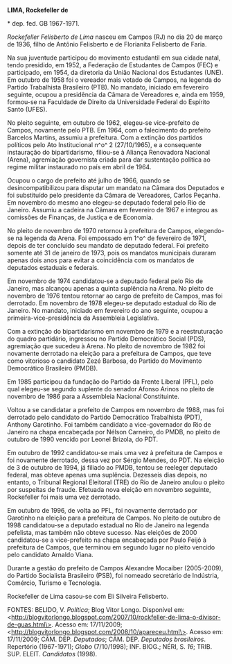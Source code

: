 **LIMA, Rockefeller de**

\* dep. fed. GB 1967-1971.

*Rockefeller Felisberto de Lima* nasceu em Campos (RJ) no dia 20 de
março de 1936, filho de Antônio Felisberto e de Florianita Felisberto de
Faria.

Na sua juventude participou do movimento estudantil em sua cidade natal,
tendo presidido, em 1952, a Federação de Estudantes de Campos (FEC) e
participado, em 1954, da diretoria da União Nacional dos Estudantes
(UNE). Em outubro de 1958 foi o vereador mais votado de Campos, na
legenda do Partido Trabalhista Brasileiro (PTB). No mandato, iniciado em
fevereiro seguinte, ocupou a presidência da Câmara de Vereadores e,
ainda em 1959, formou-se na Faculdade de Direito da Universidade Federal
do Espírito Santo (UFES).

No pleito seguinte, em outubro de 1962, elegeu-se vice-prefeito de
Campos, novamente pelo PTB. Em 1964, com o falecimento do prefeito
Barcelos Martins, assumiu a prefeitura. Com a extinção dos partidos
políticos pelo Ato Institucional n^o^ 2 (27/10/1965), e a consequente
instauração do bipartidarismo, filiou-se à Aliança Renovadora Nacional
(Arena), agremiação governista criada para dar sustentação política ao
regime militar instaurado no país em abril de 1964.

Ocupou o cargo de prefeito até julho de 1966, quando se
desincompatibilizou para disputar um mandato na Câmara dos Deputados e
foi substituído pelo presidente da Câmara de Vereadores, Carlos Peçanha.
Em novembro do mesmo ano elegeu-se deputado federal pelo Rio de Janeiro.
Assumiu a cadeira na Câmara em fevereiro de 1967 e integrou as comissões
de Finanças, de Justiça e de Economia.

No pleito de novembro de 1970 retornou à prefeitura de Campos,
elegendo-se na legenda da Arena. Foi empossado em 1^o^ de fevereiro de
1971, depois de ter concluído seu mandato de deputado federal. Foi
prefeito somente até 31 de janeiro de 1973, pois os mandatos municipais
duraram apenas dois anos para evitar a coincidência com os mandatos de
deputados estaduais e federais.

Em novembro de 1974 candidatou-se a deputado federal pelo Rio de
Janeiro, mas alcançou apenas a quinta suplência na Arena. No pleito de
novembro de 1976 tentou retornar ao cargo de prefeito de Campos, mas foi
derrotado. Em novembro de 1978 elegeu-se deputado estadual do Rio de
Janeiro. No mandato, iniciado em fevereiro do ano seguinte, ocupou a
primeira-vice-presidência da Assembleia Legislativa.

Com a extinção do bipartidarismo em novembro de 1979 e a reestruturação
do quadro partidário, ingressou no Partido Democrático Social (PDS),
agremiação que sucedeu à Arena. No pleito de novembro de 1982 foi
novamente derrotado na eleição para a prefeitura de Campos, que teve
como vitorioso o candidato Zezé Barbosa, do Partido do Movimento
Democrático Brasileiro (PMDB).

Em 1985 participou da fundação do Partido da Frente Liberal (PFL), pelo
qual elegeu-se segundo suplente do senador Afonso Arinos no pleito de
novembro de 1986 para a Assembleia Nacional Constituinte.

Voltou a se candidatar a prefeito de Campos em novembro de 1988, mas foi
derrotado pelo candidato do Partido Democrático Trabalhista (PDT),
Anthony Garotinho. Foi também candidato a vice-governador do Rio de
Janeiro na chapa encabeçada por Nélson Carneiro, do PMDB, no pleito de
outubro de 1990 vencido por Leonel Brizola, do PDT.

Em outubro de 1992 candidatou-se mais uma vez à prefeitura de Campos e
foi novamente derrotado, dessa vez por Sérgio Mendes, do PDT. Na eleição
de 3 de outubro de 1994, já filiado ao PMDB, tentou se reeleger deputado
federal, mas obteve apenas uma suplência. Dezesseis dias depois, no
entanto, o Tribunal Regional Eleitoral (TRE) do Rio de Janeiro anulou o
pleito por suspeitas de fraude. Efetuada nova eleição em novembro
seguinte, Rockefeller foi mais uma vez derrotado.

Em outubro de 1996, de volta ao PFL, foi novamente derrotado por
Garotinho na eleição para a prefeitura de Campos. No pleito de outubro
de 1998 candidatou-se a deputado estadual no Rio de Janeiro na legenda
pefelista, mas também não obteve sucesso. Nas eleições de 2000
candidatou-se a vice-prefeito na chapa encabeçada por Paulo Feijó à
prefeitura de Campos, que terminou em segundo lugar no pleito vencido
pelo candidato Arnaldo Viana.

Durante a gestão do prefeito de Campos Alexandre Mocaiber (2005-2009),
do Partido Socialista Brasileiro (PSB), foi nomeado secretário de
Indústria, Comércio, Turismo e Tecnologia.

Rockefeller de Lima casou-se com Eli Silveira Felisberto.

FONTES: BELIDO, V. *Política*; Blog Vitor Longo. Disponível em:
\<http://blogvitorlongo.blogspot.com/2007/10/rockfeller-de-lima-o-divisor-de-guas.html\>.
Acesso em: 17/11/2009;
\<http://blogvitorlongo.blogspot.com/2008/10/apareceu.html\>. Acesso em:
17/11/2009; CÂM. DEP. *Deputados*; CÂM. DEP. *Deputados brasileiros*.
Repertório (1967-1971); *Globo* (7/10/1998); INF. BIOG.; NÉRI, S. *16*;
TRIB. SUP. ELEIT. *Candidatos* (1998).

